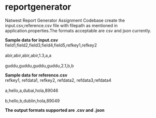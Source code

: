 # reportgenerator
Natwest Report Generator Assignment Codebase
create the input.csv,reference.csv file with filepath as mentioned in application.properties.The formats acceptable are csv and json currently.

**Sample data for input.csv**
<br>field1,field2,field3,field4,field5,refkey1,refkey2</br>
<br>abir,abir,abir,abir,1.3,a,a</br>
<br>guddu,guddu,guddu,guddu,2.1,b,b</br>

**Sample data for reference.csv**
<br>refkey1, refdata1, refkey2, refdata2, refdata3,refdata4</br>
<br>a,hello,a,dubai,hola,89046</br>
<br>b,hello,b,dublin,hola,89049</br>

**The output formats supported are .csv and .json**
